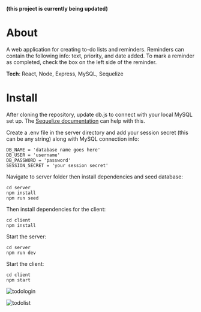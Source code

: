 **(this project is currently being updated)**

# About

A web application for creating to-do lists and reminders. Reminders can contain the following info: text, priority, and date added. To mark a reminder as completed, check the box on the left side of the reminder.

**Tech**: React, Node, Express, MySQL, Sequelize

# Install

After cloning the repository, update db.js to connect with your local MySQL set up. The [Sequelize documentation](https://sequelize.org/master/manual/getting-started.html) can help with this.

Create a .env file in the server directory and add your session secret (this can be any string) along with MySQL connection info:

```
DB_NAME = 'database name goes here'
DB_USER = 'username'
DB_PASSWORD = 'password'
SESSION_SECRET = 'your session secret'
```

Navigate to server folder then install dependencies and seed database:

```
cd server
npm install
npm run seed
```

Then install dependencies for the client:

```
cd client
npm install
```

Start the server:

```
cd server
npm run dev
```

Start the client:

```
cd client
npm start
```
![todologin](https://user-images.githubusercontent.com/67487694/147904527-39bfab8a-bfc8-4d38-83a0-ad26957aa0fc.PNG)

![todolist](https://user-images.githubusercontent.com/67487694/147904532-16ef74b7-684f-480c-b070-74ac02a28d07.PNG)
